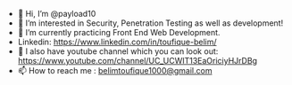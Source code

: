 - 👋 Hi, I’m @payload10
- 👀 I’m interested in Security, Penetration Testing as well as development!
- 🌱 I’m currently practicing Front End Web Development.
- Linkedin: https://www.linkedin.com/in/toufique-belim/
- 💞️ I also have youtube channel which you can look out: https://www.youtube.com/channel/UC_UCWIT13EaOriciyHJrDBg
- 📫 How to reach me : belimtoufique1000@gmail.com

<!---
toufique10/toufique10 is a ✨ special ✨ repository because its `README.md` (this file) appears on your GitHub profile.
You can click the Preview link to take a look at your changes.
--->
